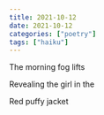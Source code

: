 ```yaml
---
title: 2021-10-12
date: 2021-10-12
categories: ["poetry"]
tags: ["haiku"]
---
```

The morning fog lifts

Revealing the girl in the

Red puffy jacket